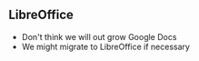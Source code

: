## LibreOffice
* Don't think we will out grow Google Docs
* We might migrate to LibreOffice if necessary

